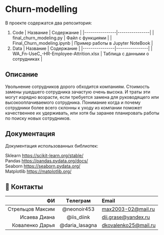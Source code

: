 # Churn-modelling

В проекте содержатся два репозитория: 
1) Code 
| Название | Содержание | 
|----------------|----------------|
| final_churn_modeling.py | Файл с функциями |
| Final_Churn_modeling.ipynb | Пример работы в Jupyter NoteBook |
2) Data
| Название | Содержание | 
|----------------|----------------|
| WA_Fn-UseC_-HR-Employee-Attrition.xlsx | Таблица с данными о сотрудниках |

## Описание

Увольнение сотрудников дорого обходится компаниям. Стоимость замены ушедшего сотрудника зачастую очень высока. И траты эти могут изрядно возрасти, если требуется замена для руководящего или высокооплачиваемого сотрудника. Понимание когда и почему сотрудники более всего склонны к уходу из компании поможет качественнее их удерживать, или хотя бы заранее планировать работы по поиску новых сотрудников.


##                                                                   Документация

Документация использованных библиотек:

Sklearn https://scikit-learn.org/stable/ \
Pandas https://pandas.pydata.org/docs/ \
Seaborn https://seaborn.pydata.org/ \
Matplotlib https://matplotlib.org/ 


## :paw_prints: Контакты
| **ФИ** | **Tелеграм** | **Email**|
|----:|:----------:|:----|
| Стрельцов Максим | @neonoir453 | max2003-02@mail.ru |
| Исаева Диана| @iis_diink | dii.grase@yandex.ru |
| Коваленко Дарья | @daria_lasagna | dkovalenko25@mail.ru |
